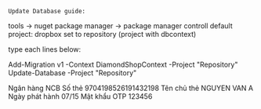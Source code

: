 	Update Database guide:
tools -> nuget package manager -> package manager controll
default project: dropbox set to repository (project with dbcontext)

type each lines below:


Add-Migration  v1 -Context DiamondShopContext -Project "Repository"
Update-Database -Project "Repository"


Ngân hàng	NCB
Số thẻ	      9704198526191432198
Tên chủ thẻ	NGUYEN VAN A
Ngày phát hành	07/15
Mật khẩu OTP	      123456